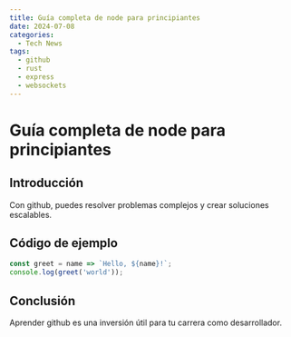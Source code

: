 ```yaml
---
title: Guía completa de node para principiantes
date: 2024-07-08
categories:
  - Tech News
tags:
  - github
  - rust
  - express
  - websockets
---
```


# Guía completa de node para principiantes

## Introducción

Con github, puedes resolver problemas complejos y crear soluciones escalables.

## Código de ejemplo

```javascript
const greet = name => `Hello, ${name}!`;
console.log(greet('world'));
```

## Conclusión

Aprender github es una inversión útil para tu carrera como desarrollador.